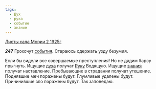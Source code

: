 ```yaml
---
tags:
  - Дух
  - рука
  - событие
  - знание
---
```


[Листы сада Мории 2 1925г](/agni/1925)

___247___
Грохочут [события](/tag/#событие). Стараюсь сдержать узду безумия.   

Если бы видели все совершаемые преступления! Но не дадим барсу прыгнуть. Ищущие [духа](/tag/#Дух) получат [Руку](/tag/#рука) Водящую. Ищущие [знания](/tag/#знание) получат наставление. Пребывающие в страдании получат утешение. Поднявшие меч поражены будут. Глумливые удалены будут. Причинившие зло поражены будут. Так заповедаю.   

